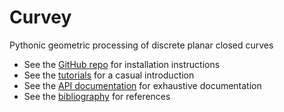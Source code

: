 # Curvey
Pythonic geometric processing of discrete planar closed curves

- See the [GitHub repo](https://github.com/darikg/curvey) for installation instructions
- See the [tutorials](tutorial/index.md) for a casual introduction
- See the [API documentation](api/index.md) for exhaustive documentation
- See the [bibliography](bibliography.md) for references
